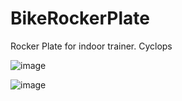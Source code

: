 # BikeRockerPlate
Rocker Plate for indoor trainer. Cyclops

![image](https://github.com/jastill/BikeRockerPlate/assets/1283731/68226d56-6f66-473d-aa51-7212d37cb141)

![image](https://github.com/jastill/BikeRockerPlate/assets/1283731/73a63621-4471-474a-b54f-d2bae941fd2c)
